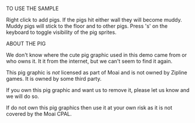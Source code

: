 TO USE THE SAMPLE

Right click to add pigs. If the pigs hit either wall they will become muddy. Muddy pigs will stick to the floor and to other pigs. Press 's' on the keyboard to toggle visibility of the pig sprites.


ABOUT THE PIG

We don't know where the cute pig graphic used in this demo came from or who owns it. It it from the internet, but we can't seem to find it again.

This pig graphic is *not* licensed as part of Moai and is not owned by Zipline games. It is owned by some third party.

If you own this pig graphic and want us to remove it, please let us know and we will do so.

If do not own this pig graphics then use it at your own risk as it is not covered by the Moai CPAL.
